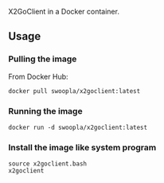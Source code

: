 X2GoClient in a Docker container.

## Usage
### Pulling the image
From Docker Hub:
```
docker pull swoopla/x2goclient:latest
```

### Running the image
```
docker run -d swoopla/x2goclient:latest
```

### Install the image like system program
```
source x2goclient.bash
x2goclient
```
